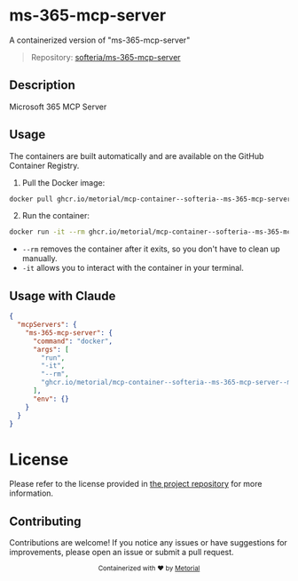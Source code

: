 
# ms-365-mcp-server

A containerized version of "ms-365-mcp-server"

> Repository: [softeria/ms-365-mcp-server](https://github.com/softeria/ms-365-mcp-server)

## Description

Microsoft 365 MCP Server


## Usage

The containers are built automatically and are available on the GitHub Container Registry.

1. Pull the Docker image:

```bash
docker pull ghcr.io/metorial/mcp-container--softeria--ms-365-mcp-server--ms-365-mcp-server
```

2. Run the container:

```bash
docker run -it --rm ghcr.io/metorial/mcp-container--softeria--ms-365-mcp-server--ms-365-mcp-server 
```

- `--rm` removes the container after it exits, so you don't have to clean up manually.
- `-it` allows you to interact with the container in your terminal.



## Usage with Claude

```json
{
  "mcpServers": {
    "ms-365-mcp-server": {
      "command": "docker",
      "args": [
        "run",
        "-it",
        "--rm",
        "ghcr.io/metorial/mcp-container--softeria--ms-365-mcp-server--ms-365-mcp-server"
      ],
      "env": {}
    }
  }
}
```

# License

Please refer to the license provided in [the project repository](https://github.com/softeria/ms-365-mcp-server) for more information.

## Contributing

Contributions are welcome! If you notice any issues or have suggestions for improvements, please open an issue or submit a pull request.

<div align="center">
  <sub>Containerized with ❤️ by <a href="https://metorial.com">Metorial</a></sub>
</div>
  